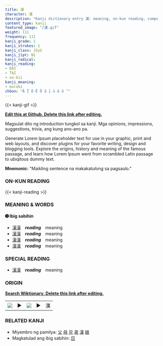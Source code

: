 ```yaml
---
title: 漢
character: 漢
description: "Kanji dictionary entry 漢: meaning, on-kun reading, compounds, origin, related kanji"
content_type: kanji
featured_image: "/漢.gif"
weight: 111
frequency: 111
kanji_grade: 1
kanji_strokes: 1
kanji_class: Jōyō
kanji_jlpt: N1
kanji_radical: 
kanji_reading: 
- DAI
- TAI
- oo-kii
kanji_meaning:
- malaki
chōon: "Ā Ī Ū Ē Ō ā ī ū ē ō ’"
---
```

[//]: # (Don't edit the line below. Kanji animated GIF code is automatically generated.)
{{< kanji-gif >}}

[//]: # (Edit below this line.)

**[Edit this at Github. Delete this link after editing.](https://github.com/tim0g/tim/tree/main/content/kanji/漢/index.md)**

Magsulat dito ng introduction tungkol sa kanji. Mga opinions, impressions, suggestions, trivia, ang kung ano-ano pa.

Generate Lorem Ipsum placeholder text for use in your graphic, print and web layouts, and discover plugins for your favorite writing, design and blogging tools. Explore the origins, history and meaning of the famous passage, and learn how Lorem Ipsum went from scrambled Latin passage to ubiqitous dummy text.
 
**Mnemonic:** "Maikling sentence na makakatulong sa pagsaulo."

### ON-KUN READING

[//]: # (Don't edit the line below. ON-KUN READING code is automatically generated.)
{{< kanji-reading >}}

### MEANING & WORDS

#### ➊ **Ibig sabihin**
  - [漢](../漢)[漢](../漢)　***reading***　meaning
  - [漢](../漢)[漢](../漢)　***reading***　meaning
  - [漢](../漢)[漢](../漢)　***reading***　meaning
  - [漢](../漢)[漢](../漢)　***reading***　meaning

### SPECIAL READING
  - [漢](../漢)[漢](../漢)　***reading***　meaning

### ORIGIN

**[Search Wiktionary. Delete this link after editing.](https://wiktionary.org/wiki/漢)**
<table class="kanji-table"><tr><td>
<img src="60px-漢-bronze.svg.png">
</td><td>▶</td><td>
<img src="60px-漢-oracle.svg.png">
</td><td>▶</td>
<td class="kanji-origin">漢</td>
</tr></table>

### RELATED KANJI
- Miyembro ng pamilya: [父](../父) [母](../母) [兄](../兄) [弟](../弟) [漢](../漢) [娘](../娘)
- Magkatulad ang ibig sabihin: [日](../日)
